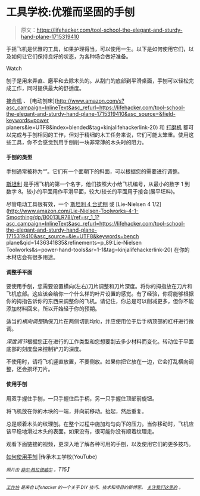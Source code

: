 # 工具学校:优雅而坚固的手刨

> 原文：<https://lifehacker.com/tool-school-the-elegant-and-sturdy-hand-plane-1715319410>

手摇飞机是优雅的工具，如果护理得当，可以使用一生。以下是如何使用它们，以及如何让它们保持良好的状态，为各种场合做好准备。

Watch

刨子是用来弄直、磨平和去除木头的。从刮门的底部到平滑桌面，手刨可以轻松完成工作，同时提供最大的舒适度。

[接合机](https://en.wikipedia.org/wiki/Jointer) 、 [电动刨床](http://www.amazon.com/s?asc_campaign=InlineText&asc_refurl=https://lifehacker.com/tool-school-the-elegant-and-sturdy-hand-plane-1715319410&asc_source=&field-keywords=power planers&ie=UTF8&index=blended&tag=kinjalifehackerlink-20) 和 [打磨机](http://www.amazon.com/s/ref=nb_sb_noss_1?asc_campaign=InlineText&asc_refurl=https://lifehacker.com/tool-school-the-elegant-and-sturdy-hand-plane-1715319410&asc_source=&field-keywords=sanders&rh=i:aps,k:sanders&tag=kinjalifehackerlink-20&url=search-alias=aps) 都可以完成与手刨相同的工作，但对于精细的木工任务来说，它们可能太笨重。使用这些工具，你不会感觉到用手刨削一块非常薄的木头时的阻力。

#### 手刨的类型

手刨通常被称为“”。它们有一个面朝下的斜面，可以根据您的需要进行调整。

[斯坦利](http://www.stanleytools.com/default.asp?TYPE=CATEGORY&CATEGORY=PLANES) 是手摇飞机的第一个名字，他们按照大小给飞机编号，从最小的数字 1 到数字 8。较小的平面用作平滑平面，较大/较长的平面用于接合(展平坯料)。

尽管电动工具很有效，一个 [斯坦利 4 台式刨](http://www.amazon.com/Stanley-12-404-Adjustable-2-Inch-Cutter/dp/B000FK3WI2/ref=pd_sim_sbs_469_4?asc_campaign=InlineText&asc_refurl=https://lifehacker.com/tool-school-the-elegant-and-sturdy-hand-plane-1715319410&asc_source=&ie=UTF8&refRID=1G0D6H91J0GH41PE0GNZ&tag=kinjalifehackerlink-20) 或 [Lie-Nielsen 4 1/2](http://www.amazon.com/Lie-Nielsen-Toolworks-4-1-Smoothing/dp/B0013LR78I/ref=sr_1_1?asc_campaign=InlineText&asc_refurl=https://lifehacker.com/tool-school-the-elegant-and-sturdy-hand-plane-1715319410&asc_source=&ie=UTF8&keywords=bench plane&qid=1436341835&refinements=p_89:Lie-Nielsen Toolworks&s=power-hand-tools&sr=1-1&tag=kinjalifehackerlink-20) 在你的木材店会有很多用途。

#### 调整手平面

要使用手刨，您需要设置横向(左右)刀片调整和刀片深度。将你的拇指放在刀片和飞机底部。这应该会给你一个什么样的叶片设置的感觉。有了经验，你将能够根据你的拇指告诉你的东西来调整你的飞机。请记住，你总是可以削减更多，但你不能添加材料回来，所以开始轻于你的预期。

适当的*横向调整*确保刀片在两侧切割均匀，并应使用位于后手柄顶部的杠杆进行微调。

*深度调节*根据您正在进行的工作类型和您想要刮去多少材料而变化。转动位于平面底部的刻度盘来控制铲刀的深度。

不使用时，请将飞机竖直放置，不要侧放。如果你把它放在一边，它会打乱横向调整，还会损坏刀片。

#### 使用手刨

用双手握住手刨，一只手握住后手柄，另一只手握住顶部前旋钮。

将飞机放在你的木块的一端，并向前移动。抬起，然后重复。

总是顺着木头的纹理刨。在整个过程中施加均匀向下的压力。当你移动时，飞机应该平稳地滑过木头的表面。如果没有，很可能你没有顺着纹理走。

观看下面链接的视频，更深入地了解各种可用的手刨，以及使用它们的更多技巧。

[如何使用手刨](https://www.youtube.com/watch?v=3LBbxC9KQBY) |传承木工学校(YouTube)

*<small>照片由</small>* [*<small>菲尔·格拉德威尔</small>*](https://www.flickr.com/photos/philgradwell/15225483531/in/photolist-pcqzNK-7UUEaB-c6TnE5-6sPte9-kGCyyM-dRM4kp-3S67Nj-618WCs-647DPs-rSiSJk-etjRij-g6d16J-g6d39m-npxtcz-dHnPMt-ytLaZ-5Msngx-64Jdcf-bzYaeh-7hMuqF-7r3x2r-kGE4RU-mC6NCY-5To6di-kGCzNk-8PwuNU-8WciWb-aUP9G-3Rzxb3-9qrBwS-6vkFGX-76yVF5-4SXwAX-5aEtJp-6ESzBU-5urMZC-mKM4yv-g6cXtY-kGBZ4x-6jVXAm-4K6wqd-66AmSC-5Saeua-GurdT-pXSEy-4GGLoj-aSi5i8-8CNkek-64DoTJ-dV3gzQ) *<small>。</small>T15】*

* * *

[*<small>工作坊</small>*](http://workshop.lifehacker.com/) *<small>是来自 Lifehacker 的一个关于 DIY 技巧、技术和项目的新博客。</small>* [*<small>关注我们这里的</small>*](https://twitter.com/WorkshopLH) <small>*。*</small>